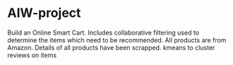 # AIW-project

Build an Online Smart Cart.
Includes collaborative filtering used to determine the items which need to be recommended. All products are from Amazon. Details of all products have been scrapped.
kmeans to cluster reviews on items
